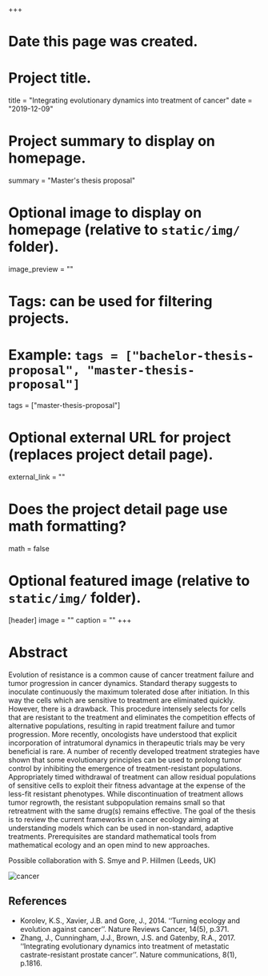 +++
# Date this page was created.

# Project title.
title = "Integrating evolutionary dynamics into treatment of cancer"
date = "2019-12-09"

# Project summary to display on homepage.
summary = "Master's thesis proposal"

# Optional image to display on homepage (relative to `static/img/` folder).
image_preview = ""

# Tags: can be used for filtering projects.
# Example: `tags = ["bachelor-thesis-proposal", "master-thesis-proposal"]`
tags = ["master-thesis-proposal"]

# Optional external URL for project (replaces project detail page).
external_link = ""

# Does the project detail page use math formatting?
math = false

# Optional featured image (relative to `static/img/` folder).
[header]
image = ""
caption = ""
+++

<!--## Info
<ul style="list-style-type:none">
  <li><b>Thesis type:</b> theoretical</li>
  <li><b>Supervisor:</b> Samir Suweis, email: <a href="">samir.suweis@pd.infn.it</a></li>
  <li><b>Co-supervisor:</b> Marco Baiesi, email: <a href="">marco.baiesi@pd.infn.it</a></li>
</ul>  -->

# Abstract
Evolution of resistance is a common cause of cancer treatment failure and tumor progression in cancer dynamics. Standard therapy suggests to inoculate continuously the maximum tolerated dose after initiation. In this way the cells which are sensitive to treatment are eliminated quickly. However, there is a drawback. This procedure intensely selects for cells
that are resistant to the treatment and eliminates the competition effects of alternative populations, resulting in rapid treatment failure and tumor progression. More recently, oncologists have understood that explicit incorporation of intratumoral dynamics in therapeutic trials may be very beneficial is rare. A number of recently developed treatment strategies have shown that some evolutionary principles can be used to prolong tumor control by inhibiting the emergence of treatment-resistant populations. Appropriately timed withdrawal of treatment can allow residual populations of sensitive cells to exploit their fitness advantage at the expense of the less-fit resistant phenotypes. While discontinuation of treatment allows tumor regrowth, the resistant subpopulation remains small so that retreatment with the same drug(s) remains effective. The goal of the thesis is to review the current frameworks in cancer ecology aiming at understanding models which can be used in non-standard, adaptive treatments. Prerequisites are standard mathematical tools from mathematical ecology and an open mind to new approaches.

Possible collaboration with S. Smye and P. Hillmen (Leeds, UK)

![cancer](/img/thesis_cancer.png)

## References
* Korolev, K.S., Xavier, J.B. and Gore, J., 2014. ‘‘Turning ecology and evolution against cancer’’. Nature Reviews Cancer, 14(5), p.371.
* Zhang, J., Cunningham, J.J., Brown, J.S. and Gatenby, R.A., 2017. ‘‘Integrating evolutionary dynamics into treatment of metastatic castrate-resistant prostate cancer’’. Nature communications, 8(1), p.1816.
